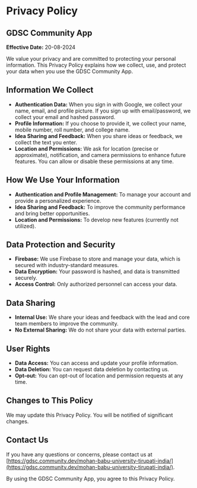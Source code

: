 # Privacy Policy

## GDSC Community App

**Effective Date:** 20-08-2024

We value your privacy and are committed to protecting your personal information. This Privacy Policy explains how we collect, use, and protect your data when you use the GDSC Community App.

## Information We Collect

- **Authentication Data:** When you sign in with Google, we collect your name, email, and profile picture. If you sign up with email/password, we collect your email and hashed password.
- **Profile Information:** If you choose to provide it, we collect your name, mobile number, roll number, and college name.
- **Idea Sharing and Feedback:** When you share ideas or feedback, we collect the text you enter.
- **Location and Permissions:** We ask for location (precise or approximate), notification, and camera permissions to enhance future features. You can allow or disable these permissions at any time.

## How We Use Your Information

- **Authentication and Profile Management:** To manage your account and provide a personalized experience.
- **Idea Sharing and Feedback:** To improve the community performance and bring better opportunities.
- **Location and Permissions:** To develop new features (currently not utilized).

## Data Protection and Security

- **Firebase:** We use Firebase to store and manage your data, which is secured with industry-standard measures.
- **Data Encryption:** Your password is hashed, and data is transmitted securely.
- **Access Control:** Only authorized personnel can access your data.

## Data Sharing

- **Internal Use:** We share your ideas and feedback with the lead and core team members to improve the community.
- **No External Sharing:** We do not share your data with external parties.

## User Rights

- **Data Access:** You can access and update your profile information.
- **Data Deletion:** You can request data deletion by contacting us.
- **Opt-out:** You can opt-out of location and permission requests at any time.

## Changes to This Policy

We may update this Privacy Policy. You will be notified of significant changes.

## Contact Us

If you have any questions or concerns, please contact us at [https://gdsc.community.dev/mohan-babu-university-tirupati-india/](https://gdsc.community.dev/mohan-babu-university-tirupati-india/).

By using the GDSC Community App, you agree to this Privacy Policy.
